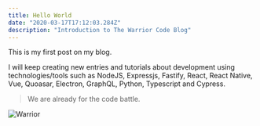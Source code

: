 ```yaml
---
title: Hello World
date: "2020-03-17T17:12:03.284Z"
description: "Introduction to The Warrior Code Blog"
---
```


This is my first post on my blog.

I will keep creating new entries and tutorials about development using technologies/tools such as NodeJS, Expressjs, Fastify, React, React Native, Vue, Quoasar, Electron, GraphQL, Python, Typescript and Cypress.

> We are already for the code battle.

![Warrior](https://img.cinemablend.com/filter:scale/quill/7/c/c/c/2/3/7ccc232ba2e9ef87221bc0e14d44b859fe98aba3.jpg?mw=600)
